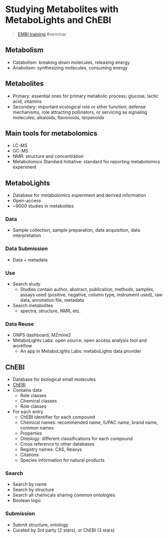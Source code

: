 # Studying Metabolites with MetaboLights and ChEBI

> [EMBI training](https://www.ebi.ac.uk/training/events/studying-metabolites-and-small-molecules-metabolights-and-chebi)
> #seminar 
## Metabolism

- Catabolism: breaking down molecules, releasing energy
- Anabolism: synthesizing molecules, consuming energy

## Metabolites

- Primary: essential ones for primary metabolic process; glucose, lactic acid, vitamins
- Secondary: important ecological role or other function; defense mechanisms, role attracting pollinators, or servicing as signaling molecules; alkaloids, flavonoids, terpenoids

## Main tools for metabolomics

- LC-MS
- GC-MS
- NMR: structure and concentration
- Metabolomics Standard Initiative: standard for reporting metabolomics experiment

## MetaboLights

- Database for metabolomics experiment and derived information
- Open-access
- ~9000 studies in metabolites

### Data

- Sample collection, sample preparation, data acquisition, data interpretation

### Data Submission

- Data + metadata

### Use

- Search study
	- Studies contain author, abstract, publication, methods, samples, assays used (positive, negative, column type, instrument used), raw data, annotation file, metadata
- Search metabolites
	- spectra, structure, NMR, etc.

### Data Reuse

- GNPS dashboard, MZmine2
- MetaboLights Labs: open source, open access analysis tool and workflow
	- An app in MetaboLights Labs: metaboLights data provider

## ChEBI

- Database for biological small molecules
- [ChEBI](https://ebi.ac.uk/chebi)
- Contains data
	- Role classes
	- Chemical classes
	- Role classes
- For each entry
	- ChEBI identifier for each compound
	- Chemical names: recommended name, IUPAC name, brand name, common names
	- Properties
	- Ontology: different classifications for each compound
	- Cross reference to other databases
	- Registry names: CAS, Reaxys
	- Citations
	- Species information for natural products

### Search

- Search by name
- Search by structure
- Search all chemicals sharing common ontologies
- Boolean logic

### Submission

- Submit structure, ontology
- Curated by 3rd party (2 stars), or ChEBI (3 stars)